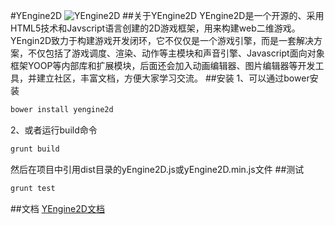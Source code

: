 ﻿#YEngine2D
![YEngine2D](http://images.cnitblog.com/blog/419321/201411/092241496281819.png)
##关于YEngine2D
YEngine2D是一个开源的、采用HTML5技术和Javscript语言创建的2D游戏框架，用来构建web二维游戏。
YEngin2D致力于构建游戏开发闭环，它不仅仅是一个游戏引擎，而是一套解决方案，不仅包括了游戏调度、渲染、动作等主模块和声音引擎、Javascript面向对象框架YOOP等内部库和扩展模块，后面还会加入动画编辑器、图片编辑器等开发工具，并建立社区，丰富文档，方便大家学习交流。
##安装
1、可以通过bower安装
```js
bower install yengine2d
```
2、或者运行build命令
```js
grunt build
```
然后在项目中引用dist目录的yEngine2D.js或yEngine2D.min.js文件
##测试
```js
grunt test
```
##文档
[YEngine2D文档](http://www.cnblogs.com/chaogex/p/4086129.html)
